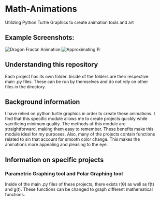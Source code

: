 # Math-Animations
Utilizing Python Turtle Graphics to create animation tools and  art


## Example Screenshots:

![Dragon Fractal Animation](https://user-images.githubusercontent.com/120439586/209491905-b8958f21-621c-472e-bc0e-3780ba7b656d.png)
![Approximating Pi](https://user-images.githubusercontent.com/120439586/209491769-4c427b2f-37e8-4c55-9bc6-459632a07684.png)



## Understanding this repository

Each project has its own folder. Inside of the folders are their respective main .py files. These can be run by themselves
and do not rely on other files in the directory.

## Background information

I have relied on python turtle graphics in order to create these animations. I find that this specific module allows me to 
create projects quickly while sacrificing minimum quality. The methods of this module are straightforward, making them easy to 
remember. These benefits make this module ideal for my purposes. Also, many of the projects contain functions related to sin that
account for smooth color change. This makes the animations more appealing and pleasing to the eye.

## Information on specific projects

### Parametric Graphing tool and Polar Graphing tool

Inside of the main .py files of these projects, there exists r(θ) as well as f(t) and g(t). These functions can be changed
to graph different mathematical functions.
